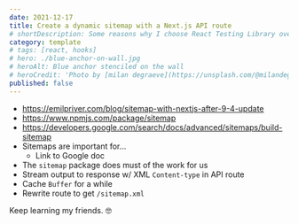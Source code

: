 ```yaml
---
date: 2021-12-17
title: Create a dynamic sitemap with a Next.js API route
# shortDescription: Some reasons why I choose React Testing Library over Enzyme for testing React components
category: template
# tags: [react, hooks]
# hero: ./blue-anchor-on-wall.jpg
# heroAlt: Blue anchor stenciled on the wall
# heroCredit: 'Photo by [milan degraeve](https://unsplash.com/@milandegraeve)'
published: false
---
```


- https://emilpriver.com/blog/sitemap-with-nextjs-after-9-4-update
- https://www.npmjs.com/package/sitemap
- https://developers.google.com/search/docs/advanced/sitemaps/build-sitemap
- Sitemaps are important for...
  - Link to Google doc
- The `sitemap` package does must of the work for us
- Stream output to response w/ XML `Content-type` in API route
- Cache `Buffer` for a while
- Rewrite route to get `/sitemap.xml`

Keep learning my friends. 🤓
